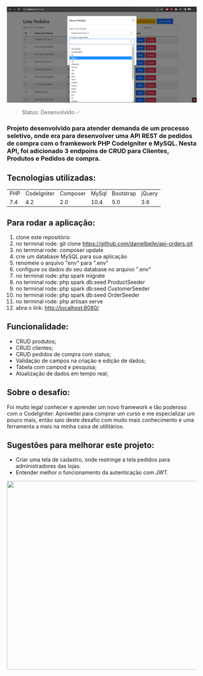 <img src="https://github.com/danielbelle/api-orders/blob/main/public/readme/CRUD-adicionar.png"></img>

> Status: Desenvolvido ✅
### Projeto desenvolvido para atender demanda de um processo seletivo, onde era para desenvolver uma API REST de pedidos de compra com o framkework PHP CodeIgniter e MySQL. Nesta API, foi adicionado 3 endpoins de CRUD para Clientes, Produtos e Pedidos de compra.

## Tecnologias utilizadas:

<table>
  <tr>
    <td>PHP</td>
    <td>CodeIgniter</td>
    <td>Composer</td>
    <td>MySql</td>
    <td>Bootstrap</td>
    <td>jQuery</td>
  </tr>
  <tr>
    <td>7.4</td>
    <td>4.2</td>
    <td>2.0</td>
    <td>10.4</td>
    <td>5.0</td>
    <td>3.6</td>
  </tr>
</table>

## Para rodar a aplicação:

1) clone este repositório
2) no terminal rode: git clone https://github.com/danielbelle/api-orders.git
3) no terminal rode: composer update
4) crie um database MySQL para sua aplicação
5) renomeie o arquivo "env" para ".env"
6) configure os dados do seu database no arquivo ".env"
7) no terminal rode: php spark migrate
8) no terminal rode: php spark db:seed ProductSeeder
9) no terminal rode: php spark db:seed CustomerSeeder
10) no terminal rode: php spark db:seed OrderSeeder
11) no terminal rode: php artisan serve
12) abra o link: <a href="http://localhost:8080/" >http://localhost:8080/</a>

## Funcionalidade:
- CRUD produtos;
- CRUD clientes;
- CRUD pedidos de compra com status;
- Validação de campos na criação e edição de dados;
- Tabela com campod e pesquisa;
- Atualização de dados em tempo real;

## Sobre o desafio:
Foi muito legal conhecer e aprender um novo framework e tão poderoso com o CodeIgniter. Aproveitei para comprar um curso e me especializar um pouco mais, então saio deste desafio com muito mais conhecimento e uma ferramenta a mais na minha caixa de utilitários.

## Sugestões para melhorar este projeto:

- Criar uma tela de cadastro, onde restringe a tela pedidos para administradores das lojas.
- Entender melhor o funcionamento da autenticação com JWT.


<center><img src="https://github.com/danielbelle/api-orders/blob/main/public/readme/crud.gif" style="width:1000px; height:500px"></center>
